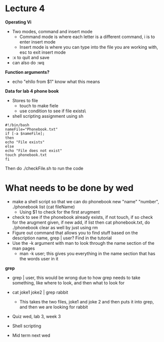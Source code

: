 # Lecture 4
**Operating Vi**
* Two modes, command and insert mode
  * Command mode is where each letter is a different command, i is to enter insert mode
  * Insert mode is where you can type into the file you are working with, esc to exit insert mode
* :x to quit and save
* can also do :wq

**Function arguments?** 
* echo "ehllo from $1" know what this means

**Data for lab 4 phone book**
* Stores to file
  * touch to make fiele
  * use condition to see if file exists\
* shell scripting assignment using sh 

```
#!/bin/bash
nameFile="Phonebook.txt"
if [-a $nameFile];
then 
echo "File exists" 
else 
echo "File does not exist"
touch phonebook.txt
fi
```

Then do ./checkFile.sh to run the code

# What needs to be done by wed
* make a shell script so that we can do phonebook new "name" "number", ./phonebook list (cat fileName)
  * Using $1 to check for the first arugment
* check to see if the phonebook already exists, if not touch, if so check for the arugment given, if new add, if list then cat phonebook.txt, do ./phonebook clear as well by just using rm
* Figure out command that allows you to find stuff based on the description name, grep | user? Find in the tutorial
* Use the -k argument with man to look through the name section of the man pages
    * man -k user; this gives you everything in the name section that has the words user in it
 
**grep** 
* grep | user, this would be wrong due to how grep needs to take something, like where to look, and then what to look for
* cat joke1 joke2 | grep rabbit
  * This takes the two files, joke1 and joke 2 and then puts it into grep, and then we are looking for rabbit
  

* Quiz wed, lab 3, week 3
* Shell scripting
* Mid term next wed
